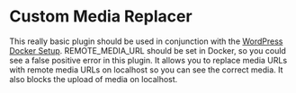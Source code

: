 # Custom Media Replacer

This really basic plugin should be used in conjunction with the [WordPress Docker Setup](https://github.com/matteodf/wordpress-docker-sync/). REMOTE_MEDIA_URL should be set in Docker, so you could see a false positive error in this plugin.
It allows you to replace media URLs with remote media URLs on localhost so you can see the correct media. It also blocks the upload of media on localhost.
